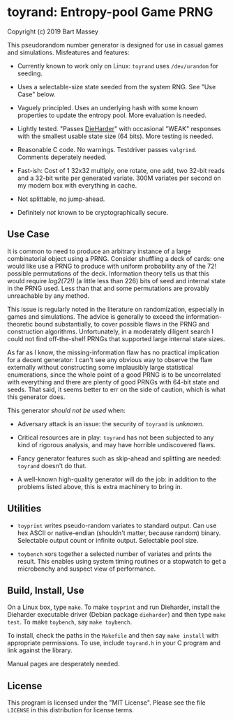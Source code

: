 # toyrand: Entropy-pool Game PRNG
Copyright (c) 2019 Bart Massey

This pseudorandom number generator is designed for use in
casual games and simulations. Misfeatures and features:

* Currently known to work only on Linux: `toyrand` uses
  `/dev/urandom` for seeding.

* Uses a selectable-size state seeded from the system
  RNG. See "Use Case" below.

* Vaguely principled. Uses an underlying hash with some
  known properties to update the entropy pool. More
  evaluation is needed.

* Lightly tested. "Passes
  [DieHarder](https://webhome.phy.duke.edu/~rgb/General/dieharder.php)"
  with occasional "WEAK" responses with the smallest usable
  state size (64 bits). More testing is needed.

* Reasonable C code. No warnings. Testdriver passes
  `valgrind`. Comments deperately needed.

* Fast-ish: Cost of 1 32x32 multiply, one rotate, one add,
  two 32-bit reads and a 32-bit write per generated variate.
  300M variates per second on my modern box with everything
  in cache.

* Not splittable, no jump-ahead.

* Definitely *not* known to be cryptographically secure.

## Use Case

It is common to need to produce an arbitrary instance of a
large combinatorial object using a PRNG. Consider shuffling
a deck of cards: one would like use a PRNG to produce with
uniform probability any of the 72!  possible permutations of
the deck. Information theory tells us that this would
require *log2(72!)* (a little less than 226) bits of seed
and internal state in the PRNG used. Less than that and some
permutations are provably unreachable by any method.

This issue is regularly noted in the literature on
randomization, especially in games and simulations. The
advice is generally to exceed the information-theoretic
bound substantially, to cover possible flaws in the PRNG and
construction algorithms. Unfortunately, in a moderately diligent
search I could not find off-the-shelf PRNGs that supported
large internal state sizes.

As far as I know, the missing-information flaw has no
practical implication for a decent generator: I can't see
any obvious way to observe the flaw externally without
constructing some implausibly large statistical
enumerations, since the whole point of a good PRNG is to be
uncorrelated with everything and there are plenty of good
PRNGs with 64-bit state and seeds. That said, it seems
better to err on the side of caution, which is what this
generator does.

This generator *should not be used* when:

* Adversary attack is an issue: the security of `toyrand` is
  *unknown*.

* Critical resources are in play: `toyrand` has not been
  subjected to any kind of rigorous analysis, and may have
  horrible undiscovered flaws.

* Fancy generator features such as skip-ahead and splitting
  are needed: `toyrand` doesn't do that.

* A well-known high-quality generator will do the job: in
  addition to the problems listed above, this is extra
  machinery to bring in.

## Utilities

* `toyprint` writes pseudo-random variates to standard
  output. Can use hex ASCII or native-endian (shouldn't
  matter, because random) binary. Selectable output count or
  infinite output. Selectable pool size.

* `toybench` xors together a selected number of variates and
  prints the result. This enables using system timing
  routines or a stopwatch to get a microbenchy and suspect
  view of performance.

## Build, Install, Use

On a Linux box, type `make`. To make `toyprint` and run
Dieharder, install the Dieharder executable driver (Debian
package `dieharder`) and then type `make test`. To make
`toybench`, say `make toybench`.

To install, check the paths in the `Makefile` and then say
`make install` with appropriate permissions.  To use,
include `toyrand.h` in your C program and link against the
library.

Manual pages are desperately needed.

## License

This program is licensed under the "MIT License". Please see
the file `LICENSE` in this distribution for license terms.
